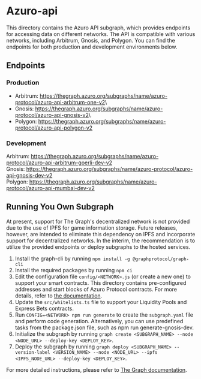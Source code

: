 # Azuro-api

This directory contains the Azuro API subgraph, which provides endpoints for accessing data on different networks. The API is compatible with various networks, including Arbitrum, Gnosis, and Polygon. You can find the endpoints for both production and development environments below.

## Endpoints

### Production

- Arbitrum: <https://thegraph.azuro.org/subgraphs/name/azuro-protocol/azuro-api-arbitrum-one-v2>\
- Gnosis: <https://thegraph.azuro.org/subgraphs/name/azuro-protocol/azuro-api-gnosis-v2>\
- Polygon: <https://thegraph.azuro.org/subgraphs/name/azuro-protocol/azuro-api-polygon-v2>

### Development

Arbitrum: <https://thegraph.azuro.org/subgraphs/name/azuro-protocol/azuro-api-arbitrum-goerli-dev-v2>\
Gnosis: <https://thegraph.azuro.org/subgraphs/name/azuro-protocol/azuro-api-gnosis-dev-v2>\
Polygon: <https://thegraph.azuro.org/subgraphs/name/azuro-protocol/azuro-api-mumbai-dev-v2>

## Running You Own Subgraph

At present, support for The Graph's decentralized network is not provided due to the use of IPFS for game information storage. Future releases, however, are intended to eliminate this dependency on IPFS and incorporate support for decentralized networks. In the interim, the recommendation is to utilize the provided endpoints or deploy subgraphs to the hosted services.

1. Install the graph-cli by running `npm install -g @graphprotocol/graph-cli`
2. Install the required packages by running `npm ci`
3. Edit the configuration file `config/<NETWORK>.js` (or create a new one) to support your smart contracts. This directory contains pre-configured addresses and start blocks of Azuro Protocol contracts. For more details, refer to [the documentation](https://thegraph.com/docs/en/developing/creating-a-subgraph/).
4. Update the `src/whitelists.ts` file to support your Liquidity Pools and Express Bets contracts.
5. Run `CONFIG=<NETWORK> npm run generate` to create the `subgraph.yaml` file and perform code generation. Alternatively, you can use predefined tasks from the package.json file, such as npm run generate-gnosis-dev.
6. Initialize the subgraph by running `graph create <SUBGRAPH_NAME> --node <NODE_URL> --deploy-key <DEPLOY_KEY>`.
7. Deploy the subgraph by running `graph deploy <SUBGRAPH_NAME> --version-label <VERSION_NAME> --node <NODE_URL> --ipfs <IPFS_NODE_URL> --deploy-key <DEPLOY_KEY>`.

For more detailed instructions, please refer to [The Graph documentation](https://thegraph.com/docs/en/deploying/deploying-a-subgraph-to-hosted/).
